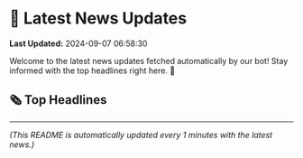 # 📰 Latest News Updates
**Last Updated:** 2024-09-07 06:58:30

Welcome to the latest news updates fetched automatically by our bot! Stay informed with the top headlines right here. 🚀

## 🗞️ Top Headlines

---
*(This README is automatically updated every 1 minutes with the latest news.)*
